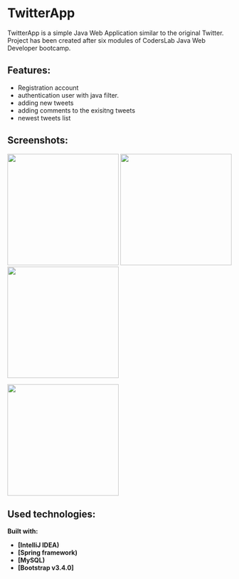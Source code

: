 # TwitterApp

TwitterApp is a simple Java Web Application similar to the original Twitter. Project has been created after six modules of CodersLab Java Web Developer bootcamp. 


## Features:

- Registration account
- authentication user with java filter. 
- adding new tweets
- adding comments to the exisitng tweets
- newest tweets list


## Screenshots:

<img src="https://i.imgur.com/eK8QRVx.png" width="250" />  <img src="https://i.imgur.com/GdcksoK.png" width="250" />  <img src="https://i.imgur.com/5FHFuFG.png" width="250" />

<img src="https://i.imgur.com/n5ZsM8p.png" width="250" />



## Used technologies: 

<b>Built with:<b>
- [IntelliJ IDEA)
- [Spring framework)
- [MySQL)
- [Bootstrap v3.4.0]
